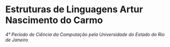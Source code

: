 Estruturas de Linguagens
Artur Nascimento do Carmo
===
*4° Período de Ciência da Computação pela Universidade do Estado do Rio de Janeiro*
